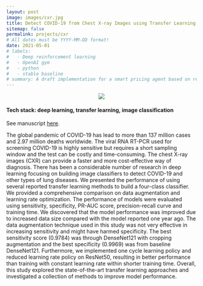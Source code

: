 ```yaml
---
layout: post
image: images/cxr.jpg
title: Detect COVID-19 from Chest X-ray Images using Transfer Learning
sitemap: false
permalink: projects/cxr
# All dates must be YYYY-MM-DD format!
date: 2021-05-01
# labels:
#   - Deep reinforcement learning
#   - OpenAI gym
#   - python
#   - stable baseline
# summary: A draft implementation for a smart pricing agent based on real-world data
---
```

<p align="center"><img src="../images/cxr.jpg"></p>

#### Tech stack: deep learning, transfer learning, image classification

See manuscript [here](https://github.com/lilsummer/CS598_DL/blob/main/output/manuscript.pdf).

The global pandemic of COVID-19 has lead to more than $137$ million cases and 2.97 million deaths worldwide. The viral RNA RT-PCR used for screening COVID-19 is highly sensitive but requires a short sampling window and the test can be costly and time-consuming. The chest X-ray images (CXR) can provide a faster and more cost-effective way of diagnosis. There has been a considerable number of research in deep learning focusing on building image classifiers to detect COVID-19 and other types of lung diseases. We presented the performance of using several reported transfer learning methods to build a four-class classifier. We provided a comprehensive comparison on data augmentation and learning rate optimization. The performance of models were evaluated using sensitivity, specificity, PR-AUC score, precision-recall curve and training time. We discovered that the model performance was improved due to increased data size compared with the model reported one year ago. The data augmentation technique used in this study was not very effective in increasing sensitivity and might have harmed specificity. The best sensitivity score (0.9784) was through DenseNet121 with cropping augmentation and the best specificity (0.9969) was from baseline DenseNet121. Furthermore, we implemented one cycle learning policy and reduced learning rate policy on ResNet50, resulting in better performance than training with constant learning rate within shorter training time. Overall, this study explored the state-of-the-art transfer learning approaches and investigated a collection of methods to improve model performance.